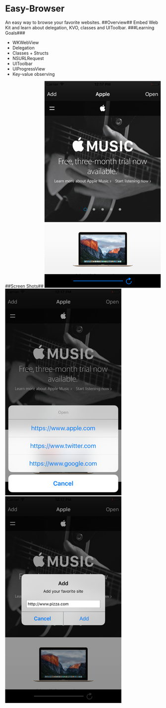 # Easy-Browser
An easy way to browse your favorite websites.
##Overview##
Embed Web Kit and learn about delegation, KVO, classes and UIToolbar.
###Learning Goals###
<ul>
	<li>WKWebView</li>
	<li> Delegation</li>
	<li> Classes + Structs</li>
  <li>NSURLRequest </li>
  <li> UIToolbar</li>
  <li>UIProgressView </li>
  <li>Key-value observing</li>
</ul>
##Screen Shots##
<img src="https://github.com/macbellingrath/Easy-Browser/blob/master/1.png" alt="1" height=667  width=375></img>
<img src="https://github.com/macbellingrath/Easy-Browser/blob/master/2.png" alt="2" height=667  width=375></img>
<img src="https://github.com/macbellingrath/Easy-Browser/blob/master/3.png" alt="3" height=667  width=375></img>
